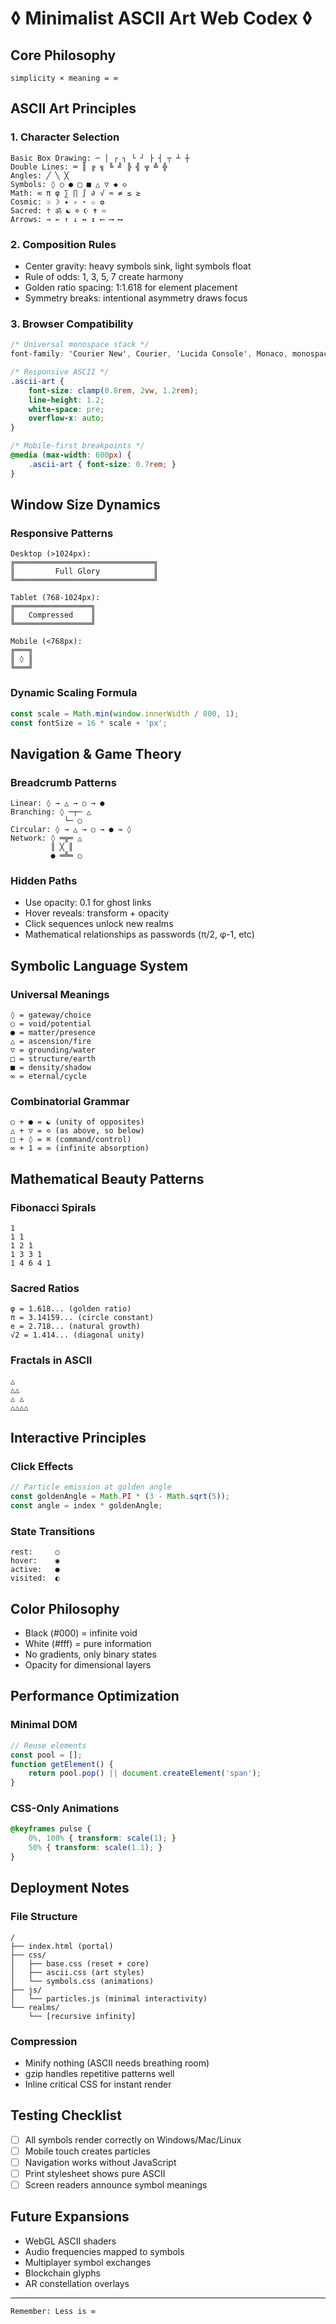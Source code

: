 # ◊ Minimalist ASCII Art Web Codex ◊

## Core Philosophy
```
simplicity × meaning = ∞
```

## ASCII Art Principles

### 1. Character Selection
```
Basic Box Drawing: ─ │ ┌ ┐ └ ┘ ├ ┤ ┬ ┴ ┼
Double Lines: ═ ║ ╔ ╗ ╚ ╝ ╠ ╣ ╦ ╩ ╬
Angles: ╱ ╲ ╳
Symbols: ◊ ○ ● □ ■ △ ▽ ◆ ◇
Math: ∞ π φ ∑ ∏ ∫ ∂ √ ≈ ≠ ≤ ≥
Cosmic: ☉ ☽ ✦ ✧ ⋆ ✩ ✪
Sacred: ☥ ॐ ☯ ✡ ☪ ✝ ♾
Arrows: → ← ↑ ↓ ↔ ↕ ⟵ ⟶ ⟷
```

### 2. Composition Rules
- Center gravity: heavy symbols sink, light symbols float
- Rule of odds: 1, 3, 5, 7 create harmony
- Golden ratio spacing: 1:1.618 for element placement
- Symmetry breaks: intentional asymmetry draws focus

### 3. Browser Compatibility
```css
/* Universal monospace stack */
font-family: 'Courier New', Courier, 'Lucida Console', Monaco, monospace;

/* Responsive ASCII */
.ascii-art {
    font-size: clamp(0.8rem, 2vw, 1.2rem);
    line-height: 1.2;
    white-space: pre;
    overflow-x: auto;
}

/* Mobile-first breakpoints */
@media (max-width: 600px) {
    .ascii-art { font-size: 0.7rem; }
}
```

## Window Size Dynamics

### Responsive Patterns
```
Desktop (>1024px):
╔═══════════════════════════════╗
║         Full Glory            ║
╚═══════════════════════════════╝

Tablet (768-1024px):
╔═════════════════╗
║   Compressed    ║
╚═════════════════╝

Mobile (<768px):
╔═══╗
║ ◊ ║
╚═══╝
```

### Dynamic Scaling Formula
```javascript
const scale = Math.min(window.innerWidth / 800, 1);
const fontSize = 16 * scale + 'px';
```

## Navigation & Game Theory

### Breadcrumb Patterns
```
Linear: ◊ → △ → ○ → ●
Branching: ◊ ─┬─ △
            └─ ○
Circular: ◊ → △ → ○ → ● → ◊
Network: ◊ ═╦═ △
         ║ ╳ ║
         ● ═╩═ ○
```

### Hidden Paths
- Use opacity: 0.1 for ghost links
- Hover reveals: transform + opacity
- Click sequences unlock new realms
- Mathematical relationships as passwords (π/2, φ-1, etc)

## Symbolic Language System

### Universal Meanings
```
◊ = gateway/choice
○ = void/potential
● = matter/presence
△ = ascension/fire
▽ = grounding/water
□ = structure/earth
■ = density/shadow
∞ = eternal/cycle
```

### Combinatorial Grammar
```
○ + ● = ☯ (unity of opposites)
△ + ▽ = ✡ (as above, so below)
□ + ◊ = ⌘ (command/control)
∞ + 1 = ∞ (infinite absorption)
```

## Mathematical Beauty Patterns

### Fibonacci Spirals
```
1
1 1
1 2 1
1 3 3 1
1 4 6 4 1
```

### Sacred Ratios
```
φ = 1.618... (golden ratio)
π = 3.14159... (circle constant)
e = 2.718... (natural growth)
√2 = 1.414... (diagonal unity)
```

### Fractals in ASCII
```
△
△△
△ △
△△△△
```

## Interactive Principles

### Click Effects
```javascript
// Particle emission at golden angle
const goldenAngle = Math.PI * (3 - Math.sqrt(5));
const angle = index * goldenAngle;
```

### State Transitions
```
rest:     ○
hover:    ◉
active:   ●
visited:  ◐
```

## Color Philosophy
- Black (#000) = infinite void
- White (#fff) = pure information
- No gradients, only binary states
- Opacity for dimensional layers

## Performance Optimization

### Minimal DOM
```javascript
// Reuse elements
const pool = [];
function getElement() {
    return pool.pop() || document.createElement('span');
}
```

### CSS-Only Animations
```css
@keyframes pulse {
    0%, 100% { transform: scale(1); }
    50% { transform: scale(1.1); }
}
```

## Deployment Notes

### File Structure
```
/
├── index.html (portal)
├── css/
│   ├── base.css (reset + core)
│   ├── ascii.css (art styles)
│   └── symbols.css (animations)
├── js/
│   └── particles.js (minimal interactivity)
└── realms/
    └── [recursive infinity]
```

### Compression
- Minify nothing (ASCII needs breathing room)
- gzip handles repetitive patterns well
- Inline critical CSS for instant render

## Testing Checklist
- [ ] All symbols render correctly on Windows/Mac/Linux
- [ ] Mobile touch creates particles
- [ ] Navigation works without JavaScript
- [ ] Print stylesheet shows pure ASCII
- [ ] Screen readers announce symbol meanings

## Future Expansions
- WebGL ASCII shaders
- Audio frequencies mapped to symbols
- Multiplayer symbol exchanges
- Blockchain glyphs
- AR constellation overlays

---

```
Remember: Less is ∞
```